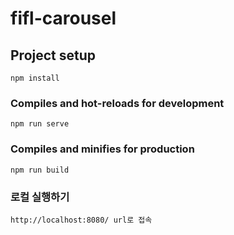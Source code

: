 # fifl-carousel

## Project setup
```
npm install
```

### Compiles and hot-reloads for development
```
npm run serve
```

### Compiles and minifies for production
```
npm run build
```

### 로컬 실행하기
```
http://localhost:8080/ url로 접속
```
